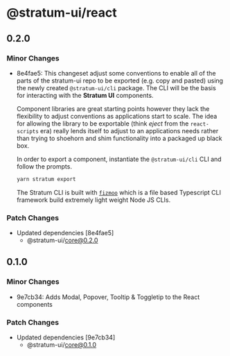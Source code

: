 # @stratum-ui/react

## 0.2.0

### Minor Changes

- 8e4fae5: This changeset adjust some conventions to enable all of the parts of the stratum-ui repo to be exported (e.g. copy and pasted) using the newly created `@stratum-ui/cli` package. The CLI will be the basis for interacting with the **Stratum UI** components.

  Component libraries are great starting points however they lack the flexibility to adjust conventions as applications start to scale. The idea for allowing the library to be exportable (think _eject_ from the `react-scripts` era) really lends itself to adjust to an applications needs rather than trying to shoehorn and shim functionality into a packaged up black box.

  In order to export a component, instantiate the `@stratum-ui/cli` CLI and follow the prompts.

  ```txt
  yarn stratum export
  ```

  The Stratum CLI is built with [`fizmoo`](https://fizmoo.greenflash.digital) which is a file based Typescript CLI framework build extremely light weight Node JS CLIs.

### Patch Changes

- Updated dependencies [8e4fae5]
  - @stratum-ui/core@0.2.0

## 0.1.0

### Minor Changes

- 9e7cb34: Adds Modal, Popover, Tooltip & Toggletip to the React components

### Patch Changes

- Updated dependencies [9e7cb34]
  - @stratum-ui/core@0.1.0
